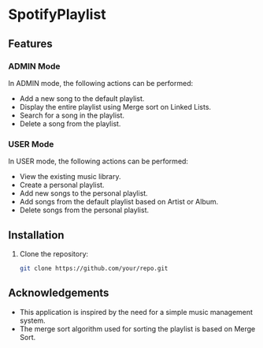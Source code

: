 # SpotifyPlaylist

## Features

### ADMIN Mode

In ADMIN mode, the following actions can be performed:

- Add a new song to the default playlist.
- Display the entire playlist using Merge sort on Linked Lists.
- Search for a song in the playlist.
- Delete a song from the playlist.

### USER Mode

In USER mode, the following actions can be performed:

- View the existing music library.
- Create a personal playlist.
- Add new songs to the personal playlist.
- Add songs from the default playlist based on Artist or Album.
- Delete songs from the personal playlist.

## Installation

1. Clone the repository:

   ```bash
   git clone https://github.com/your/repo.git
   
## Acknowledgements

- This application is inspired by the need for a simple music management system.
- The merge sort algorithm used for sorting the playlist is based on Merge Sort.


